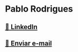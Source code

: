 <h1 align="start">Pablo Rodrigues</h1>
<h2 align="start">
    <a href="https://www.linkedin.com/in/pablo-rodrigues-125b73224/">🔗 LinkedIn</a>
</h2>
<h2 align="start">
    <a href="mailto:pabloxt200@gmail.com">🔗 Enviar e-mail</a>
</h2>
